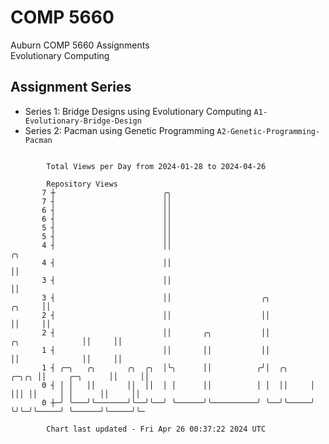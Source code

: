 # COMP 5660
Auburn COMP 5660 Assignments  
Evolutionary Computing

## Assignment Series
- Series 1: Bridge Designs using Evolutionary Computing `A1-Evolutionary-Bridge-Design`
- Series 2: Pacman using Genetic Programming `A2-Genetic-Programming-Pacman`

```

        Total Views per Day from 2024-01-28 to 2024-04-26

        Repository Views
       7 ┼                        ╭╮
       7 ┤                        ││
       6 ┤                        ││
       6 ┤                        ││
       5 ┤                        ││
       5 ┤                        ││
       4 ┤                        ││                                                            ╭╮
       4 ┤                        ││                                                            ││
       3 ┤                        ││                                                            ││
       3 ┤                        ││                    ╭╮                               ╭╮     ││
       2 ┤                        ││                    ││                               ││     ││
       2 ┤                        ││       ╭╮           ││               ╭╮              ││     ││
       1 ┤                        ││       ││           ││               ││              ││     ││
       1 ┤ ╭─╮   ╭╮       ╭╮  ╭╮  │╰╮      ││          ╭╯│  ╭╮     ╭─╮╭╮ ││     ╭─╮      ││     ││
       0 ┤ │ │   ││       ││  ││  │ │      ││          │ │  ││     │ │││ ││     │ │      ││     ││
       0 ┼─╯ ╰───╯╰───────╯╰──╯╰──╯ ╰──────╯╰──────────╯ ╰──╯╰─────╯ ╰╯╰─╯╰─────╯ ╰──────╯╰─────╯╰─

        Chart last updated - Fri Apr 26 00:37:22 2024 UTC
        
```
